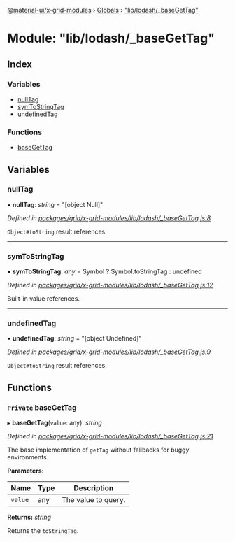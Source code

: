 [@material-ui/x-grid-modules](../README.md) › [Globals](../globals.md) › ["lib/lodash/_baseGetTag"](_lib_lodash__basegettag_.md)

# Module: "lib/lodash/_baseGetTag"

## Index

### Variables

* [nullTag](_lib_lodash__basegettag_.md#nulltag)
* [symToStringTag](_lib_lodash__basegettag_.md#symtostringtag)
* [undefinedTag](_lib_lodash__basegettag_.md#undefinedtag)

### Functions

* [baseGetTag](_lib_lodash__basegettag_.md#private-basegettag)

## Variables

###  nullTag

• **nullTag**: *string* = "[object Null]"

*Defined in [packages/grid/x-grid-modules/lib/lodash/_baseGetTag.js:8](https://github.com/mui-org/material-ui-x/blob/a679779/packages/grid/x-grid-modules/lib/lodash/_baseGetTag.js#L8)*

`Object#toString` result references.

___

###  symToStringTag

• **symToStringTag**: *any* = Symbol ? Symbol.toStringTag : undefined

*Defined in [packages/grid/x-grid-modules/lib/lodash/_baseGetTag.js:12](https://github.com/mui-org/material-ui-x/blob/a679779/packages/grid/x-grid-modules/lib/lodash/_baseGetTag.js#L12)*

Built-in value references.

___

###  undefinedTag

• **undefinedTag**: *string* = "[object Undefined]"

*Defined in [packages/grid/x-grid-modules/lib/lodash/_baseGetTag.js:9](https://github.com/mui-org/material-ui-x/blob/a679779/packages/grid/x-grid-modules/lib/lodash/_baseGetTag.js#L9)*

`Object#toString` result references.

## Functions

### `Private` baseGetTag

▸ **baseGetTag**(`value`: any): *string*

*Defined in [packages/grid/x-grid-modules/lib/lodash/_baseGetTag.js:21](https://github.com/mui-org/material-ui-x/blob/a679779/packages/grid/x-grid-modules/lib/lodash/_baseGetTag.js#L21)*

The base implementation of `getTag` without fallbacks for buggy environments.

**Parameters:**

Name | Type | Description |
------ | ------ | ------ |
`value` | any | The value to query. |

**Returns:** *string*

Returns the `toStringTag`.
